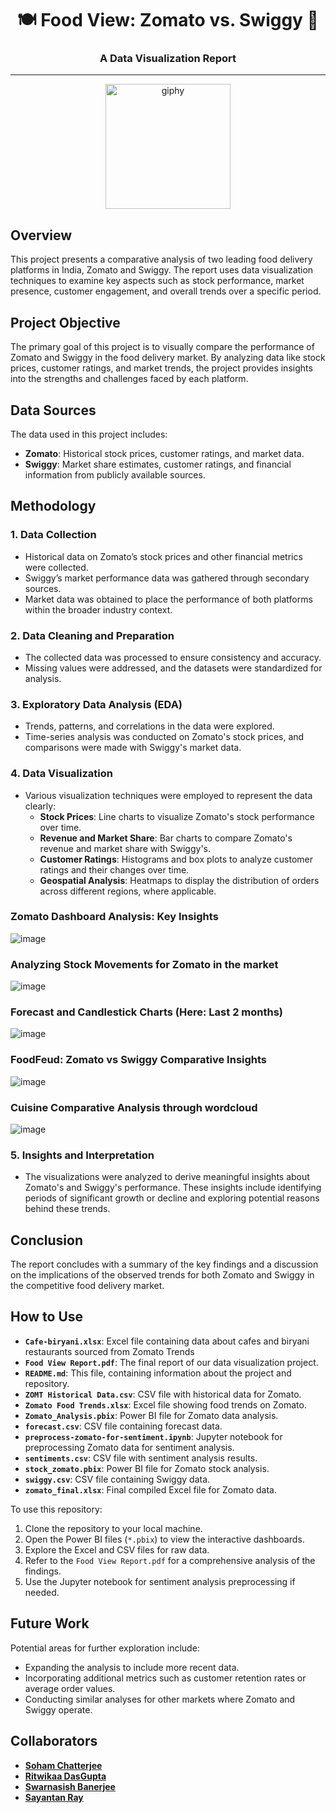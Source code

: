 <div align="center">

# 🍽️ Food View: Zomato vs. Swiggy 🍕

### A Data Visualization Report

</div>

---

<div align="center">
<img src="https://github.com/user-attachments/assets/564889a9-912b-4f4b-9e2e-8f58dad0227a" width="200" height="200" alt="giphy" style="margin-left: 50 %;">
</div>

## Overview
This project presents a comparative analysis of two leading food delivery platforms in India, Zomato and Swiggy. The report uses data visualization techniques to examine key aspects such as stock performance, market presence, customer engagement, and overall trends over a specific period.

## Project Objective
The primary goal of this project is to visually compare the performance of Zomato and Swiggy in the food delivery market. By analyzing data like stock prices, customer ratings, and market trends, the project provides insights into the strengths and challenges faced by each platform.

## Data Sources
The data used in this project includes:
- **Zomato**: Historical stock prices, customer ratings, and market data.
- **Swiggy**: Market share estimates, customer ratings, and financial information from publicly available sources.

## Methodology
### 1. Data Collection
   - Historical data on Zomato’s stock prices and other financial metrics were collected.
   - Swiggy’s market performance data was gathered through secondary sources.
   - Market data was obtained to place the performance of both platforms within the broader industry context.

### 2. Data Cleaning and Preparation
   - The collected data was processed to ensure consistency and accuracy.
   - Missing values were addressed, and the datasets were standardized for analysis.

### 3. Exploratory Data Analysis (EDA)
   - Trends, patterns, and correlations in the data were explored.
   - Time-series analysis was conducted on Zomato's stock prices, and comparisons were made with Swiggy's market data.

### 4. Data Visualization
   - Various visualization techniques were employed to represent the data clearly:
     - **Stock Prices**: Line charts to visualize Zomato's stock performance over time.
     - **Revenue and Market Share**: Bar charts to compare Zomato's revenue and market share with Swiggy's.
     - **Customer Ratings**: Histograms and box plots to analyze customer ratings and their changes over time.
     - **Geospatial Analysis**: Heatmaps to display the distribution of orders across different regions, where applicable.
     
### Zomato Dashboard Analysis: Key Insights
![image](https://github.com/user-attachments/assets/f8341b89-4f0c-4abb-a48c-cdb13c471a16)

### Analyzing Stock Movements for Zomato in the market
![image](https://github.com/user-attachments/assets/20b3b4b7-d8be-4a89-9d62-5faf6a8f100a)

### Forecast and Candlestick Charts (Here: Last 2 months)
![image](https://github.com/user-attachments/assets/37606fba-7e47-4033-82d2-6bbdd2292038)

### FoodFeud: Zomato vs Swiggy Comparative Insights
![image](https://github.com/user-attachments/assets/26e70096-84b8-4a0c-901c-3a8a5fd44487)

### Cuisine Comparative Analysis through wordcloud
![image](https://github.com/user-attachments/assets/7b0f8bce-09b7-45f1-812b-7e379d82b491)


### 5. Insights and Interpretation
   - The visualizations were analyzed to derive meaningful insights about Zomato's and Swiggy's performance. These insights include identifying periods of significant growth or decline and exploring potential reasons behind these trends.

## Conclusion
The report concludes with a summary of the key findings and a discussion on the implications of the observed trends for both Zomato and Swiggy in the competitive food delivery market.

## How to Use

- **`Cafe-biryani.xlsx`**: Excel file containing data about cafes and biryani restaurants sourced from Zomato Trends
- **`Food View Report.pdf`**: The final report of our data visualization project.
- **`README.md`**: This file, containing information about the project and repository.
- **`ZOMT Historical Data.csv`**: CSV file with historical data for Zomato.
- **`Zomato Food Trends.xlsx`**: Excel file showing food trends on Zomato.
- **`Zomato_Analysis.pbix`**: Power BI file for Zomato data analysis.
- **`forecast.csv`**: CSV file containing forecast data.
- **`preprocess-zomato-for-sentiment.ipynb`**: Jupyter notebook for preprocessing Zomato data for sentiment analysis.
- **`sentiments.csv`**: CSV file with sentiment analysis results.
- **`stock_zomato.pbix`**: Power BI file for Zomato stock analysis.
- **`swiggy.csv`**: CSV file containing Swiggy data.
- **`zomato_final.xlsx`**: Final compiled Excel file for Zomato data.

To use this repository:
1. Clone the repository to your local machine.
2. Open the Power BI files (`*.pbix`) to view the interactive dashboards.
3. Explore the Excel and CSV files for raw data.
4. Refer to the `Food View Report.pdf` for a comprehensive analysis of the findings.
5. Use the Jupyter notebook for sentiment analysis preprocessing if needed.

## Future Work
Potential areas for further exploration include:
- Expanding the analysis to include more recent data.
- Incorporating additional metrics such as customer retention rates or average order values.
- Conducting similar analyses for other markets where Zomato and Swiggy operate.

## Collaborators
- [**Soham Chatterjee**](https://www.linkedin.com/in/soham-chatterjee--/)
-   [**Ritwikaa DasGupta**](https://www.linkedin.com/in/ritwika-das-gupta-372562202/)
-   [**Swarnasish Banerjee**](https://www.linkedin.com/in/swarnasish-banerjee-9923ab227/)
-   [**Sayantan Ray**](https://www.linkedin.com/in/sayantan-ray-728218195/)

